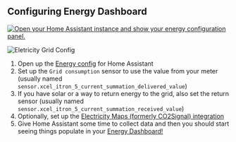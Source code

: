 ## Configuring Energy Dashboard

[![Open your Home Assistant instance and show your energy configuration panel.](https://my.home-assistant.io/badges/config_energy.svg)](https://my.home-assistant.io/redirect/config_energy/)

![Eletricity Grid Config](https://raw.githubusercontent.com/wingrunr21/hassio-xcel-itron-mqtt/refs/heads/main/images/electricity_grid.png)

1. Open up the [Energy config](https://my.home-assistant.io/redirect/config_energy/) for Home Assistant
2. Set up the `Grid consumption` sensor to use the value from your meter (usually named `sensor.xcel_itron_5_current_summation_delivered_value`)
3. If you have solar or a way to return energy to the grid, also set the return sensor (usually named `sensor.xcel_itron_5_current_summation_received_value`)
4. Optionally, set up the [Electricity Maps (formerly CO2Signal) integration](https://www.home-assistant.io/integrations/co2signal/)
5. Give Home Assistant some time to collect data and then you should start seeing things populate in your [Energy Dashboard!](https://my.home-assistant.io/redirect/energy/)
